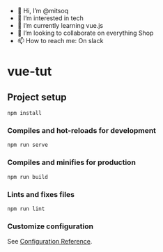 - 👋 Hi, I’m @mitsoq
- 👀 I’m interested in tech
- 🌱 I’m currently learning vue.js
- 💞️ I’m looking to collaborate on everything Shop
- 📫 How to reach me: On slack

<!---
mitsoq/mitsoq is a ✨ special ✨ repository because its `README.md` (this file) appears on your GitHub profile.
You can click the Preview link to take a look at your changes.
--->

# vue-tut

## Project setup
```
npm install
```

### Compiles and hot-reloads for development
```
npm run serve
```

### Compiles and minifies for production
```
npm run build
```

### Lints and fixes files
```
npm run lint
```

### Customize configuration
See [Configuration Reference](https://cli.vuejs.org/config/).
